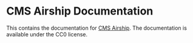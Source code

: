 # CMS Airship Documentation

This contains the documentation for [CMS Airship](https://github.com/paragonie/airship).
The documentation is available under the CC0 license.
